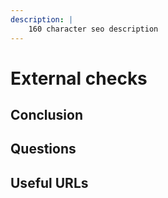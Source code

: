 ```yaml
---
description: |
    160 character seo description
---
```


# External checks

## Conclusion

## Questions

## Useful URLs

